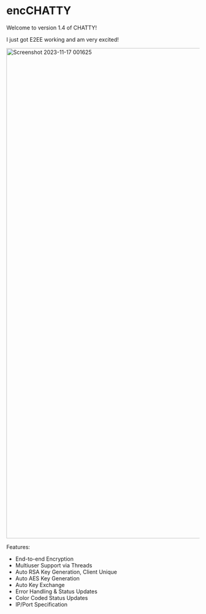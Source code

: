 # encCHATTY

Welcome to version 1.4 of CHATTY!

I just got E2EE working and am very excited!

<img width="1280" alt="Screenshot 2023-11-17 001625" src="https://github.com/infiniteaxon/encCHATTY/assets/60622650/28fb6385-e741-49c7-8a47-7651b93d143e">

Features:
- End-to-end Encryption
- Multiuser Support via Threads
- Auto RSA Key Generation, Client Unique
- Auto AES Key Generation
- Auto Key Exchange
- Error Handling & Status Updates
- Color Coded Status Updates
- IP/Port Specification
